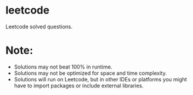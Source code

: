 # leetcode
Leetcode solved questions.
# Note:
* Solutions may not beat 100% in runtime.
* Solutions may not be optimized for space and time complexity.
* Solutions will run on Leetcode, but in other IDEs or platforms you might have to import packages or include external libraries.
